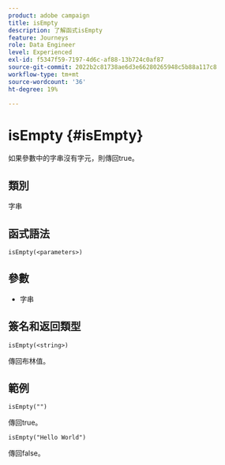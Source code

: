 ```yaml
---
product: adobe campaign
title: isEmpty
description: 了解函式isEmpty
feature: Journeys
role: Data Engineer
level: Experienced
exl-id: f5347f59-7197-4d6c-af88-13b724c0af87
source-git-commit: 2022b2c81738ae6d3e66280265948c5b88a117c8
workflow-type: tm+mt
source-wordcount: '36'
ht-degree: 19%

---
```


# isEmpty {#isEmpty}

如果參數中的字串沒有字元，則傳回true。

## 類別

字串

## 函式語法

`isEmpty(<parameters>)`

## 參數

* 字串

## 簽名和返回類型

`isEmpty(<string>)`

傳回布林值。

## 範例

`isEmpty("")`

傳回true。

`isEmpty("Hello World")`

傳回false。
